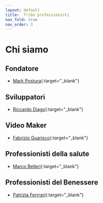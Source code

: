 ```yaml
---
layout: default
title:  Tribù professionisti
nav_fold: true 
nav_order: 3
---
```

# Chi siamo

## Fondatore
- [Mark Postura](https://www.instagram.com/markpostura){:target="_blank"}

## Sviluppatori
- [Riccardo Diago](https://www.ricsystem.it/guide/){:target="_blank"}

## Video Maker
- [Fabrizio Guarisco](https://www.instagram.com/patty_ferrari/){:target="_blank"}

## Professionisti della salute
- [Marco Belleri](https://www.instagram.com/markitomak/){:target="_blank"}


## Professionisti del Benessere
- [Patrizia Ferrrari](https://www.instagram.com/patty_ferrari/){:target="_blank"}
